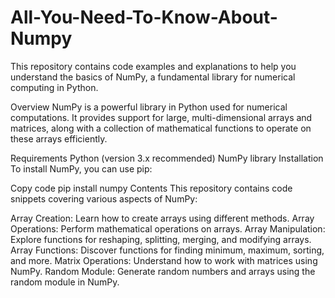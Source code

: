 # All-You-Need-To-Know-About-Numpy

This repository contains code examples and explanations to help you understand the basics of NumPy, a fundamental library for numerical computing in Python.

Overview
NumPy is a powerful library in Python used for numerical computations. It provides support for large, multi-dimensional arrays and matrices, along with a collection of mathematical functions to operate on these arrays efficiently.

Requirements
Python (version 3.x recommended)
NumPy library
Installation
To install NumPy, you can use pip:

Copy code
pip install numpy
Contents
This repository contains code snippets covering various aspects of NumPy:

Array Creation: Learn how to create arrays using different methods.
Array Operations: Perform mathematical operations on arrays.
Array Manipulation: Explore functions for reshaping, splitting, merging, and modifying arrays.
Array Functions: Discover functions for finding minimum, maximum, sorting, and more.
Matrix Operations: Understand how to work with matrices using NumPy.
Random Module: Generate random numbers and arrays using the random module in NumPy.
